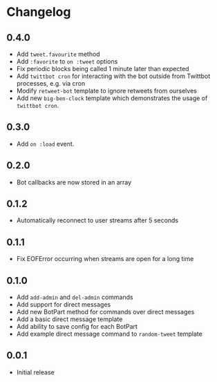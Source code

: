 # Changelog

## 0.4.0

* Add `tweet.favourite` method
* Add `:favorite` to `on :tweet` options
* Fix periodic blocks being called 1 minute later than expected
* Add `twittbot cron` for interacting with the bot outside from Twittbot processes, e.g. via cron
* Modify `retweet-bot` template to ignore retweets from ourselves
* Add new `big-ben-clock` template which demonstrates the usage of `twittbot cron`.

## 0.3.0

* Add `on :load` event.

## 0.2.0

* Bot callbacks are now stored in an array

## 0.1.2

* Automatically reconnect to user streams after 5 seconds

## 0.1.1

* Fix EOFError occurring when streams are open for a long time

## 0.1.0

* Add `add-admin` and `del-admin` commands
* Add support for direct messages
* Add new BotPart method for commands over direct messages
* Add a basic direct message template
* Add ability to save config for each BotPart
* Add example direct message command to `random-tweet` template

## 0.0.1

* Initial release
